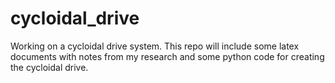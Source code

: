 # cycloidal_drive

Working on a cycloidal drive system. This repo will include some latex documents with notes from my research and some python code for creating the cycloidal drive.
